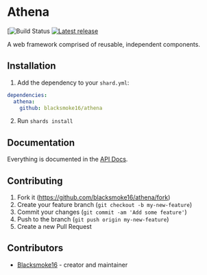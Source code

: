 # Athena
[![Build Status](https://img.shields.io/github/workflow/status/blacksmoke16/athena/CI)
[![Latest release](https://img.shields.io/github/release/Blacksmoke16/athena.svg?style=flat-square)](https://github.com/Blacksmoke16/athena/releases)

A web framework comprised of reusable, independent components.

## Installation

1. Add the dependency to your `shard.yml`:

```yaml
dependencies:
  athena:
    github: blacksmoke16/athena
```

2. Run `shards install`

## Documentation

Everything is documented in the [API Docs](https://blacksmoke16.github.io/athena).

## Contributing

1. Fork it (https://github.com/blacksmoke16/athena/fork)
2. Create your feature branch (`git checkout -b my-new-feature`)
3. Commit your changes (`git commit -am 'Add some feature'`)
4. Push to the branch (`git push origin my-new-feature`)
5. Create a new Pull Request

## Contributors

- [Blacksmoke16](https://github.com/blacksmoke16) - creator and maintainer
